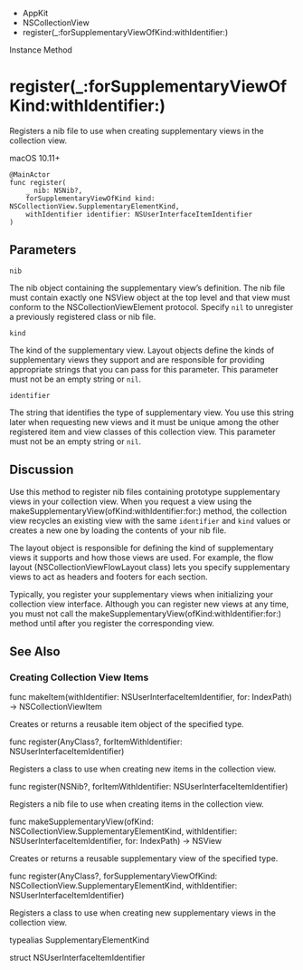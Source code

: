 

- AppKit
- NSCollectionView
-  register(\_:forSupplementaryViewOfKind:withIdentifier:) 

Instance Method

# register(\_:forSupplementaryViewOfKind:withIdentifier:)

Registers a nib file to use when creating supplementary views in the collection view.

macOS 10.11+

``` source
@MainActor
func register(
    _ nib: NSNib?,
    forSupplementaryViewOfKind kind: NSCollectionView.SupplementaryElementKind,
    withIdentifier identifier: NSUserInterfaceItemIdentifier
)
```

## Parameters 

`nib`  

The nib object containing the supplementary view’s definition. The nib file must contain exactly one NSView object at the top level and that view must conform to the NSCollectionViewElement protocol. Specify `nil` to unregister a previously registered class or nib file.

`kind`  

The kind of the supplementary view. Layout objects define the kinds of supplementary views they support and are responsible for providing appropriate strings that you can pass for this parameter. This parameter must not be an empty string or `nil`.

`identifier`  

The string that identifies the type of supplementary view. You use this string later when requesting new views and it must be unique among the other registered item and view classes of this collection view. This parameter must not be an empty string or `nil`.

## Discussion

Use this method to register nib files containing prototype supplementary views in your collection view. When you request a view using the makeSupplementaryView(ofKind:withIdentifier:for:) method, the collection view recycles an existing view with the same `identifier` and `kind` values or creates a new one by loading the contents of your nib file.

The layout object is responsible for defining the kind of supplementary views it supports and how those views are used. For example, the flow layout (NSCollectionViewFlowLayout class) lets you specify supplementary views to act as headers and footers for each section.

Typically, you register your supplementary views when initializing your collection view interface. Although you can register new views at any time, you must not call the makeSupplementaryView(ofKind:withIdentifier:for:) method until after you register the corresponding view.

## See Also

### Creating Collection View Items

func makeItem(withIdentifier: NSUserInterfaceItemIdentifier, for: IndexPath) -> NSCollectionViewItem

Creates or returns a reusable item object of the specified type.

func register(AnyClass?, forItemWithIdentifier: NSUserInterfaceItemIdentifier)

Registers a class to use when creating new items in the collection view.

func register(NSNib?, forItemWithIdentifier: NSUserInterfaceItemIdentifier)

Registers a nib file to use when creating items in the collection view.

func makeSupplementaryView(ofKind: NSCollectionView.SupplementaryElementKind, withIdentifier: NSUserInterfaceItemIdentifier, for: IndexPath) -> NSView

Creates or returns a reusable supplementary view of the specified type.

func register(AnyClass?, forSupplementaryViewOfKind: NSCollectionView.SupplementaryElementKind, withIdentifier: NSUserInterfaceItemIdentifier)

Registers a class to use when creating new supplementary views in the collection view.

typealias SupplementaryElementKind

struct NSUserInterfaceItemIdentifier


